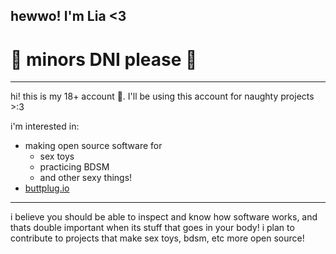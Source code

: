## hewwo! I'm Lia <3

# 🔞 minors DNI please 🔞

---

hi! this is my 18+ account 👀. I'll be using this account for naughty projects >:3  

i'm interested in:  
 - making open source software for  
   - sex toys  
   - practicing BDSM  
   - and other sexy things!  
 - [buttplug.io](https://github.com/buttplugio)  

---

i believe you should be able to inspect and know how software works, and thats double important when its stuff that goes in your body! i plan to contribute to projects that make sex toys, bdsm, etc more open source!